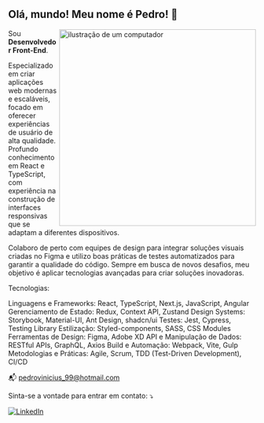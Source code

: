  ## Olá, mundo! Meu nome é <strong>Pedro</strong>! 👋

<img src="https://raw.githubusercontent.com/MicaelliMedeiros/micaellimedeiros/master/image/computer-illustration.png" alt="ilustração de um computador" min-width="400px" max-width="400px" width="400px" align="right">

<p align="left"> 
  Sou <strong>Desenvolvedor Front-End</strong>.

Especializado em criar aplicações web modernas e escaláveis, focado em oferecer experiências de usuário de alta qualidade. Profundo conhecimento em React e TypeScript, com experiência na construção de interfaces responsivas que se adaptam a diferentes dispositivos.

Colaboro de perto com equipes de design para integrar soluções visuais criadas no Figma e utilizo boas práticas de testes automatizados para garantir a qualidade do código. Sempre em busca de novos desafios, meu objetivo é aplicar tecnologias avançadas para criar soluções inovadoras.

Tecnologias:

Linguagens e Frameworks: React, TypeScript, Next.js, JavaScript, Angular
Gerenciamento de Estado: Redux, Context API, Zustand
Design Systems: Storybook, Material-UI, Ant Design, shadcn/ui
Testes: Jest, Cypress, Testing Library
Estilização: Styled-components, SASS, CSS Modules
Ferramentas de Design: Figma, Adobe XD
API e Manipulação de Dados: RESTful APIs, GraphQL, Axios
Build e Automação: Webpack, Vite, Gulp
Metodologias e Práticas: Agile, Scrum, TDD (Test-Driven Development), CI/CD

📬 pedrovinicius_99@hotmail.com

<p align="left">
 Sinta-se a vontade para entrar em contato: ⤵️
</p>

<a href="https://www.linkedin.com/in/pevvs/" title="LinkedIn" target="_blank">
<img src="https://img.shields.io/badge/LinkedIn-0077B5?style=for-the-badge&logo=linkedin&logoColor=white" alt="LinkedIn"/></a>


